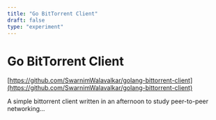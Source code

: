 ```yaml
---
title: "Go BitTorrent Client"
draft: false
type: "experiment"
---
```


# Go BitTorrent Client

[https://github.com/SwarnimWalavalkar/golang-bittorrent-client](https://github.com/SwarnimWalavalkar/golang-bittorrent-client)

A simple bittorrent client written in an afternoon to study peer-to-peer networking...
